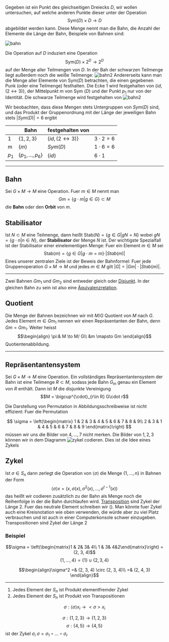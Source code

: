 
Gegeben ist ein Punkt des gleichseitigen Dreiecks $D$, wir wollen untersuchen, auf welche anderen Punkte dieser unter der Operation $$\text{Sym}(D) \times D \to D$$
abgebildet werden kann. Diese Menge nennt man die Bahn, die Anzahl der Elemente die Länge der Bahn, Beispiele von Bahnen sind:

![bahn](bahn.png)

Die Operation auf $D$ induziert eine Operation 
$$\text{Sym}(D) \times 2^D \to 2^D$$
auf der Menge aller Teilmengen von $D$. In der Bah der schwarzen Teilmenge liegt außerdem noch die weiße Teilmenge: 
![bahn2](bahn2.png)
Andererseits kann man die Menge aller Elemente von Sym($D$) betrachten, die einen gegebenen Punk (oder eine Teilmenge) festhalten. Die Ecke 1 wird festgehalten von $\{id, (2 \leftrightarrow 3)\}$, der Mittelpunkt $m$ von Sym ($D$) und der Punkt $p_1$ nur von der Identität. Die schwarze Teilmenge wird festgehalten von
![bahn2](bahn2.png)

Wir beobachten, dass diese Mengen stets Untergruppen von $Sym(D)$ sind, und das Produkt der Gruppenordnung mit der Länge der jeweiligen Bahn stets $|Sym(D)| = 6$ ergibt

| |Bahn|festgehalten von| |
|-|----|-----------------|-|
|1| $\{1, 2, 3\}$|$\{id, (2 \leftrightarrow 3)\}$|$3\cdot 2 = 6$|
|m|$\{m\}$| $Sym(D)$|$1\cdot 6 = 6$|
|$p_1$|$\{p_1,..., p_6\}$|$\{id\}$|$6\cdot 1$|

---
## Bahn
Sei $G\times M \to M$ eine Operation. Fuer $m \in M$ nennt man
$$Gm = \{g \cdot m|g\in G\}\subset M$$
die __Bahn__ oder den __Orbit__ von $m$.

## Stabilisator
Ist $N\subset M$ eine Teilmenge, dann heißt
$\text{Stab}(N) = \{g \in G|gN = N\}$ wobei $gN = \{g \cdot n|n\in N\}$, der __Stabilisator__ der Menge $N$ ist. Der wichtigste Spezialfall ist der Stabilisator einer einelementigen Menge: Fuer ein Element $m \in M$ sei
$$\text{Stab}(m) = \{g \in G | g\cdot m = m\} \cdot |Stab(m)|$$
Eines unserer zentralen Ziele ist der Beweis der Bahnformel:
Fuer jede Gruppenoperation $G\times M \to M$ und jedes $m\in M$ gilt
$|G| = |Gm| \cdot |Stab(m)|$.

---

Zwei Bahnen $Gm_1$ und $Gm_2$ sind entweder gleich oder [Disjunkt](Disjunkt.md). In der gleichen Bahn zu sein ist also eine [Äquivalenzrelation](Äquivalenzrelationen.md).

## Quotient
Die Menge der Bahnen bezeichnen wir mit $M/ G$ Quotient von $M$ nach $G$. Jedes Element $m\in Gm_1$ nennen wir einen Repräsentanten der Bahn, denn $Gm = Gm_1$. Weiter heisst
$$\begin{align}
\pi:& M \to M/ G\\
&m \mapsto Gm
\end{align}$$
Quotientenabbildung.

---

## Repräsentantensystem
Sei $G\times M \to M$ eine Operation. Ein vollständiges Repräsentantensystem der Bahn ist eine Teilmenge $R\subset M$, sodass jede Bahn $G_m$ genau ein Element von $R$ enthält.
Dann ist $M$ die disjunkte Vereinigung
$$M = \bigcup^{\cdot}_{r\in R} G\cdot r$$

Die Darstellung von Permutation in Abbildungsschreibweise ist nicht effizient: Fuer die Permutation 

$$
\sigma = \left(\begin{matrix}
1 & 2 & 3 & 4 & 5 & 6 & 7 & 8 & 9\\
2 & 3 & 1 & 4 & 5 & 6 & 7 & 8 & 9
\end{matrix}\right)
$$
müssen wir uns die Bilder von $4, ..., 7$ nicht merken. Die Bilder von $1, 2, 3$ können wir in dem Diagramm 
![zykel](zykel.png)
codieren. Dies ist die Idee eines Zykels

## Zykel

Ist $\sigma \in S_n$ dann zerlegt die Operation von $\langle \sigma \rangle$ die Menge $\{1, ..., n\}$ in Bahnen der Form 
$$\langle \sigma\rangle x = (x, \sigma(x), \sigma^{2}(x), ..., \sigma^{t-1}(x))$$
das heißt wir codieren zusätzlich zu der Bahn als Menge noch die Reihenfolge in der die Bahn durchlaufen wird. [Transposition](Gruppe.md#Transposition) sind Zykel der  Länge $2$. Fuer das neutrale Element schreiben wir $()$. Man könnte fuer Zykel auch eine Kreisnotation wie oben verwenden, die würde aber zu viel Platz verbrauchen und ist auch in einer Computerkonsole schwer einzugeben.
Transpositionen sind Zykel der Länge 2

### Beispiel

$$\sigma = \left(\begin{matrix}1 & 2& 3& 4\\ 1 & 3& 4&2\end{matrix}\right) = (2, 3, 4)$$
$$\{1, ..., 4\} = \{1\} \cup \{2, 3, 4\}$$

$$\begin{align}\sigma^2 =& (2, 3, 4) \circ (2, 3, 4)\\
=& (2, 4, 3)
\end{align}$$

---

1. Jedes Element der $S_n$ ist Produkt elementfremder Zykel
2. Jedes Element der $S_n$ ist Produkt von Transpositionen

$$\sigma: \langle\sigma\rangle x_i \to <\sigma> x_i$$

$$\sigma: \{1, 2, 3\} \to \{1, 2, 3\}$$
$$\sigma: \{4, 5\} \to \{4, 5\}$$
ist der Zykel $\sigma_i$
$\sigma = \sigma_1 \circ ... \circ \sigma_r$
